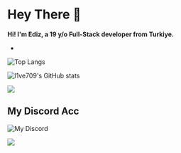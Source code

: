 # Hey There 👋 

**Hi! I'm Ediz, a 19 y/o Full-Stack developer from Turkiye.**

-

![Top Langs](https://github-readme-stats.vercel.app/api/top-langs/?username=l1ve709XXD&layout=compact&theme=dark)

![l1ve709's GitHub stats](https://github-readme-stats.vercel.app/api?username=l1ve709XXD&show_icons=true&theme=dark)


<picture>
  <source srcset="https://skillicons.dev/icons?i=js,html,css,cpp,cs,nodejs,react,py,sqlite,vscode,linux,kali" media="(prefers-color-scheme: dark)">
  <img src="https://skillicons.dev/icons?i=js,html,css,cpp,cs,nodejs,react,py,sqlite,vscode,linux,kali">
</picture>





## My Discord Acc
![My Discord](https://lantern.rest/api/v1/users/794909914760871967?svg=1&theme=dark&borderRadius=2&hideActivity=1&hideStatus=0)

<img src="https://komarev.com/ghpvc/?username=l1ve709XXD&color=15171a">
